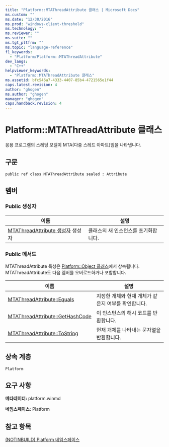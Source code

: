 ```yaml
---
title: "Platform::MTAThreadAttribute 클래스 | Microsoft Docs"
ms.custom: ""
ms.date: "12/30/2016"
ms.prod: "windows-client-threshold"
ms.technology: ""
ms.reviewer: ""
ms.suite: ""
ms.tgt_pltfrm: ""
ms.topic: "language-reference"
f1_keywords: 
  - "Platform/Platform::MTAThreadAttribute"
dev_langs: 
  - "C++"
helpviewer_keywords: 
  - "Platform::MTAThreadAttribute 클래스"
ms.assetid: bfc546a7-4333-4407-85b4-4721565e1f44
caps.latest.revision: 4
author: "ghogen"
ms.author: "ghogen"
manager: "ghogen"
caps.handback.revision: 4
---
```

# Platform::MTAThreadAttribute 클래스
응용 프로그램의 스레딩 모델이 MTA\(다중 스레드 아파트\)임을 나타냅니다.  
  
## 구문  
  
```  
public ref class MTAThreadAttribute sealed : Attribute  
```  
  
## 멤버  
  
### Public 생성자  
  
|이름|설명|  
|--------|--------|  
|[MTAThreadAttribute 생성자](../cppcx/mtathreadattribute-constructor-1.md) 생성자|클래스의 새 인스턴스를 초기화합니다.|  
  
### Public 메서드  
 MTAThreadAttribute 특성은 [Platform::Object 클래스](../cppcx/platform-object-class.md)에서 상속됩니다. MTAThreadAttribute도 다음 멤버를 오버로드하거나 포함합니다.  
  
|이름|설명|  
|--------|--------|  
|[MTAThreadAttribute::Equals](../cppcx/mtathreadattribute-equals.md)|지정한 개체와 현재 개체가 같은지 여부를 확인합니다.|  
|[MTAThreadAttribute::GetHashCode](../cppcx/mtathreadattribute-gethashcode.md)|이 인스턴스의 해시 코드를 반환합니다.|  
|[MTAThreadAttribute::ToString](../cppcx/mtathreadattribute-tostring.md)|현재 개체를 나타내는 문자열을 반환합니다.|  
  
## 상속 계층  
 `Platform`  
  
## 요구 사항  
 **메타데이터:** platform.winmd  
  
 **네임스페이스:** Platform  
  
## 참고 항목  
 [\(NOTINBUILD\) Platform 네임스페이스](http://msdn.microsoft.com/ko-kr/f3ce3eab-028c-4204-ba9f-9ab8af17c8c4)